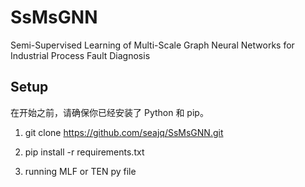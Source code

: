 # SsMsGNN

Semi-Supervised Learning of Multi-Scale Graph Neural Networks for Industrial Process Fault Diagnosis


## Setup

在开始之前，请确保你已经安装了 Python 和 pip。

1. git clone https://github.com/seajq/SsMsGNN.git

2. pip install -r requirements.txt

3. running MLF or TEN py file
